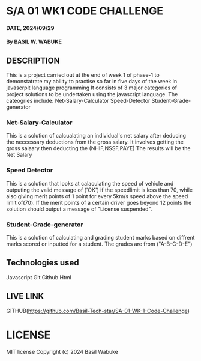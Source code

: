 # S/A 01 WK1 CODE CHALLENGE
####  DATE, 2024/09/29
#### By BASIL W. WABUKE

## DESCRIPTION
This is a project carried out at the end of week 1 of phase-1 to demonstatrate my ability to practise so far in five days of the week in javascrpit language programming
It consists of 3 major categories of project solutions to be undertaken using the javascript language.
The cateogries include: Net-Salary-Calculator
                        Speed-Detector
                        Student-Grade-generator

### Net-Salary-Calculator
This is a solution of calcualating an individual's net salary after deducing the neccessary deductions from the gross salary.
It involves getting the gross salaary then deducting the (NHIF,NSSF,PAYE)
The results will be the Net Salary

### Speed Detector
This is a solution that looks at calaculating the speed of vehicle and outputing the valid message of ('OK') if the speedlimit is less than 70, while also giving merit points of 1 point for every 5km/s speed above the speed limit of(70).
If the merit points of a certain driver goes beyond 12 points the solution should output a message of "License suspended".

### Student-Grade-generator
This is a solution of calculating and grading student marks based on diffrent marks scored or inputted for a student.
The grades are from ("A-B-C-D-E")

## Technologies used
Javascript
Git
Github
Html


## LIVE LINK
GITHUB(https://github.com/Basil-Tech-star/SA-01-WK-1-Code-Challenge)

# LICENSE
 MIT license Copyright (c) 2024 Basil Wabuke
